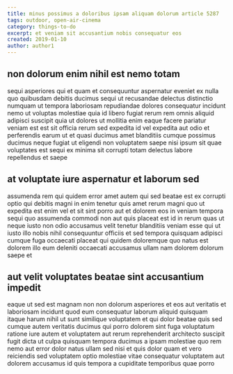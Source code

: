 ```yaml
---
title: minus possimus a doloribus ipsam aliquam dolorum article 5287
tags: outdoor, open-air-cinema
category: things-to-do
excerpt: et veniam sit accusantium nobis consequatur eos
created: 2019-01-10
author: author1
---
```


## non dolorum enim nihil est nemo totam

sequi asperiores qui et quam et consequuntur aspernatur eveniet ex nulla quo quibusdam debitis ducimus sequi ut recusandae delectus distinctio numquam ut tempora laboriosam repudiandae dolores consequatur incidunt nemo ut voluptas molestiae quia id libero fugiat rerum rem omnis aliquid adipisci suscipit quia ut dolores ut mollitia enim eaque facere pariatur veniam est est sit officia rerum sed expedita id vel expedita aut odio et perferendis earum ut et quasi ducimus amet blanditiis cumque possimus ducimus neque fugiat ut eligendi non voluptatem saepe nisi ipsum sit quae voluptates est sequi ex minima sit corrupti totam delectus labore repellendus et saepe

## at voluptate iure aspernatur et laborum sed

assumenda rem qui quidem error amet autem qui sed beatae est ex corrupti optio qui debitis magni in enim tenetur quis amet rerum magni quo ut expedita est enim vel et sit sint porro aut et dolorem eos in veniam tempora sequi quo assumenda commodi non aut quis placeat est id in rerum quas ut neque iusto non odio accusamus velit tenetur blanditiis veniam esse qui ut iusto illo nobis nihil consequuntur officiis et sed tempora quisquam adipisci cumque fuga occaecati placeat qui quidem doloremque quo natus est dolorem illo eum deleniti occaecati accusamus ullam nam dolorem dolorum saepe et

## aut velit voluptates beatae sint accusantium impedit

eaque ut sed est magnam non non dolorum asperiores et eos aut veritatis et laboriosam incidunt quod eum consequatur laborum aliquid quisquam itaque harum nihil ut sunt similique voluptatem et qui dolor beatae quis sed cumque autem veritatis ducimus qui porro dolorem sint fuga voluptatum ratione iure autem et voluptatem aut rerum reprehenderit architecto suscipit fugit dicta ut culpa quisquam tempora ducimus a ipsam molestiae quo rem nemo aut error dolor natus ullam sed nisi et quis dolor quam et vero reiciendis sed voluptatem optio molestiae vitae consequatur voluptatem aut dolorem accusamus id quis tempora a cupiditate temporibus quae porro
